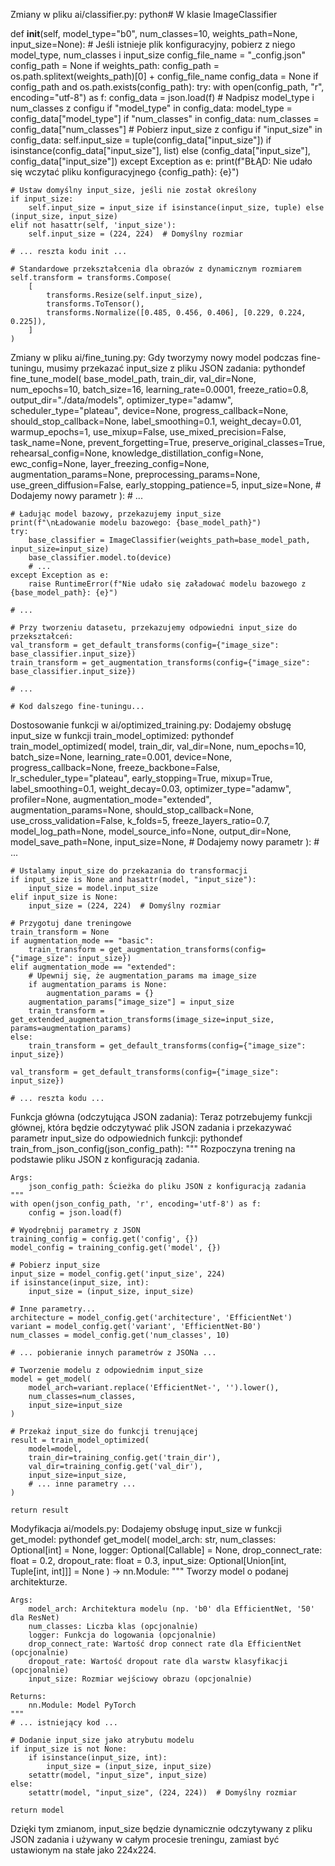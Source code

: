 Zmiany w pliku ai/classifier.py:
python# W klasie ImageClassifier

def __init__(self, model_type="b0", num_classes=10, weights_path=None, input_size=None):
    # Jeśli istnieje plik konfiguracyjny, pobierz z niego model_type, num_classes i input_size
    config_file_name = "_config.json"
    config_path = None
    if weights_path:
        config_path = os.path.splitext(weights_path)[0] + config_file_name
    config_data = None
    if config_path and os.path.exists(config_path):
        try:
            with open(config_path, "r", encoding="utf-8") as f:
                config_data = json.load(f)
            # Nadpisz model_type i num_classes z configu
            if "model_type" in config_data:
                model_type = config_data["model_type"]
            if "num_classes" in config_data:
                num_classes = config_data["num_classes"]
            # Pobierz input_size z configu
            if "input_size" in config_data:
                self.input_size = tuple(config_data["input_size"]) if isinstance(config_data["input_size"], list) else (config_data["input_size"], config_data["input_size"])
        except Exception as e:
            print(f"BŁĄD: Nie udało się wczytać pliku konfiguracyjnego {config_path}: {e}")
    
    # Ustaw domyślny input_size, jeśli nie został określony
    if input_size:
        self.input_size = input_size if isinstance(input_size, tuple) else (input_size, input_size)
    elif not hasattr(self, 'input_size'):
        self.input_size = (224, 224)  # Domyślny rozmiar
        
    # ... reszta kodu init ...
    
    # Standardowe przekształcenia dla obrazów z dynamicznym rozmiarem
    self.transform = transforms.Compose(
        [
            transforms.Resize(self.input_size),
            transforms.ToTensor(),
            transforms.Normalize([0.485, 0.456, 0.406], [0.229, 0.224, 0.225]),
        ]
    )
Zmiany w pliku ai/fine_tuning.py:
Gdy tworzymy nowy model podczas fine-tuningu, musimy przekazać input_size z pliku JSON zadania:
pythondef fine_tune_model(
    base_model_path,
    train_dir,
    val_dir=None,
    num_epochs=10,
    batch_size=16,
    learning_rate=0.0001,
    freeze_ratio=0.8,
    output_dir="./data/models",
    optimizer_type="adamw",
    scheduler_type="plateau",
    device=None,
    progress_callback=None,
    should_stop_callback=None,
    label_smoothing=0.1,
    weight_decay=0.01,
    warmup_epochs=1,
    use_mixup=False,
    use_mixed_precision=False,
    task_name=None,
    prevent_forgetting=True,
    preserve_original_classes=True,
    rehearsal_config=None,
    knowledge_distillation_config=None,
    ewc_config=None,
    layer_freezing_config=None,
    augmentation_params=None,
    preprocessing_params=None,
    use_green_diffusion=False,
    early_stopping_patience=5,
    input_size=None,  # Dodajemy nowy parametr
):
    # ...
    
    # Ładując model bazowy, przekazujemy input_size
    print(f"\nŁadowanie modelu bazowego: {base_model_path}")
    try:
        base_classifier = ImageClassifier(weights_path=base_model_path, input_size=input_size)
        base_classifier.model.to(device)
        # ...
    except Exception as e:
        raise RuntimeError(f"Nie udało się załadować modelu bazowego z {base_model_path}: {e}")
    
    # ...
    
    # Przy tworzeniu datasetu, przekazujemy odpowiedni input_size do przekształceń:
    val_transform = get_default_transforms(config={"image_size": base_classifier.input_size})
    train_transform = get_augmentation_transforms(config={"image_size": base_classifier.input_size})
    
    # ...
    
    # Kod dalszego fine-tuningu...
Dostosowanie funkcji w ai/optimized_training.py:
Dodajemy obsługę input_size w funkcji train_model_optimized:
pythondef train_model_optimized(
    model,
    train_dir,
    val_dir=None,
    num_epochs=10,
    batch_size=None,
    learning_rate=0.001,
    device=None,
    progress_callback=None,
    freeze_backbone=False,
    lr_scheduler_type="plateau",
    early_stopping=True,
    mixup=True,
    label_smoothing=0.1,
    weight_decay=0.03,
    optimizer_type="adamw",
    profiler=None,
    augmentation_mode="extended",
    augmentation_params=None,
    should_stop_callback=None,
    use_cross_validation=False,
    k_folds=5,
    freeze_layers_ratio=0.7,
    model_log_path=None,
    model_source_info=None,
    output_dir=None,
    model_save_path=None,
    input_size=None,  # Dodajemy nowy parametr
):
    # ...
    
    # Ustalamy input_size do przekazania do transformacji
    if input_size is None and hasattr(model, "input_size"):
        input_size = model.input_size
    elif input_size is None:
        input_size = (224, 224)  # Domyślny rozmiar
    
    # Przygotuj dane treningowe
    train_transform = None
    if augmentation_mode == "basic":
        train_transform = get_augmentation_transforms(config={"image_size": input_size})
    elif augmentation_mode == "extended":
        # Upewnij się, że augmentation_params ma image_size
        if augmentation_params is None:
            augmentation_params = {}
        augmentation_params["image_size"] = input_size
        train_transform = get_extended_augmentation_transforms(image_size=input_size, params=augmentation_params)
    else:
        train_transform = get_default_transforms(config={"image_size": input_size})
    
    val_transform = get_default_transforms(config={"image_size": input_size})
    
    # ... reszta kodu ...
Funkcja główna (odczytująca JSON zadania):
Teraz potrzebujemy funkcji głównej, która będzie odczytywać plik JSON zadania i przekazywać parametr input_size do odpowiednich funkcji:
pythondef train_from_json_config(json_config_path):
    """
    Rozpoczyna trening na podstawie pliku JSON z konfiguracją zadania.
    
    Args:
        json_config_path: Ścieżka do pliku JSON z konfiguracją zadania
    """
    with open(json_config_path, 'r', encoding='utf-8') as f:
        config = json.load(f)
    
    # Wyodrębnij parametry z JSON
    training_config = config.get('config', {})
    model_config = training_config.get('model', {})
    
    # Pobierz input_size
    input_size = model_config.get('input_size', 224)
    if isinstance(input_size, int):
        input_size = (input_size, input_size)
    
    # Inne parametry...
    architecture = model_config.get('architecture', 'EfficientNet')
    variant = model_config.get('variant', 'EfficientNet-B0')
    num_classes = model_config.get('num_classes', 10)
    
    # ... pobieranie innych parametrów z JSONa ...
    
    # Tworzenie modelu z odpowiednim input_size
    model = get_model(
        model_arch=variant.replace('EfficientNet-', '').lower(),
        num_classes=num_classes,
        input_size=input_size
    )
    
    # Przekaż input_size do funkcji trenującej
    result = train_model_optimized(
        model=model,
        train_dir=training_config.get('train_dir'),
        val_dir=training_config.get('val_dir'),
        input_size=input_size,
        # ... inne parametry ...
    )
    
    return result
Modyfikacja ai/models.py:
Dodajemy obsługę input_size w funkcji get_model:
pythondef get_model(
    model_arch: str,
    num_classes: Optional[int] = None,
    logger: Optional[Callable] = None,
    drop_connect_rate: float = 0.2,
    dropout_rate: float = 0.3,
    input_size: Optional[Union[int, Tuple[int, int]]] = None
) -> nn.Module:
    """
    Tworzy model o podanej architekturze.

    Args:
        model_arch: Architektura modelu (np. 'b0' dla EfficientNet, '50' dla ResNet)
        num_classes: Liczba klas (opcjonalnie)
        logger: Funkcja do logowania (opcjonalnie)
        drop_connect_rate: Wartość drop connect rate dla EfficientNet (opcjonalnie)
        dropout_rate: Wartość dropout rate dla warstw klasyfikacji (opcjonalnie)
        input_size: Rozmiar wejściowy obrazu (opcjonalnie)

    Returns:
        nn.Module: Model PyTorch
    """
    # ... istniejący kod ...
    
    # Dodanie input_size jako atrybutu modelu
    if input_size is not None:
        if isinstance(input_size, int):
            input_size = (input_size, input_size)
        setattr(model, "input_size", input_size)
    else:
        setattr(model, "input_size", (224, 224))  # Domyślny rozmiar
        
    return model
Dzięki tym zmianom, input_size będzie dynamicznie odczytywany z pliku JSON zadania i używany w całym procesie treningu, zamiast być ustawionym na stałe jako 224x224.